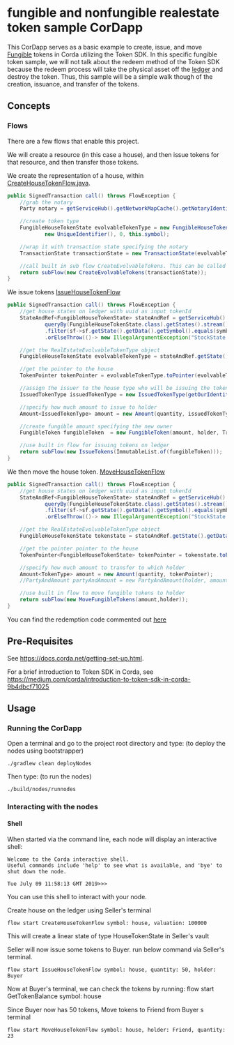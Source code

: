 # fungible and nonfungible realestate token sample CorDapp

This CorDapp serves as a basic example to create, issue, and move [Fungible](https://training.corda.net/libraries/tokens-sdk/#fungibletoken) tokens in Corda utilizing the Token SDK. In this specific fungible token sample, we will not 
talk about the redeem method of the Token SDK because the redeem process will take the physical asset off the [ledger](https://training.corda.net/prepare-and-discover/design-corda/#orchestration-and-ledger-layers) and destroy the token. Thus, this sample will be a 
simple walk though of the creation, issuance, and transfer of the tokens.



## Concepts


### Flows

There are a few flows that enable this project.

We will create a resource (in this case a house), and then issue tokens for that resource, and then transfer those tokens.


We create the representation of a house, within [CreateHouseTokenFlow.java](./workflows/src/main/java/net/corda/examples/tokenizedhouse/flows/RealEstateEvolvableFungibleTokenFlow.java#L47-L61).


```java
public SignedTransaction call() throws FlowException {
    //grab the notary
    Party notary = getServiceHub().getNetworkMapCache().getNotaryIdentities().get(0);

    //create token type
    FungibleHouseTokenState evolvableTokenType = new FungibleHouseTokenState(valuation, getOurIdentity(),
            new UniqueIdentifier(), 0, this.symbol);

    //wrap it with transaction state specifying the notary
    TransactionState transactionState = new TransactionState(evolvableTokenType, notary);

    //call built in sub flow CreateEvolvableTokens. This can be called via rpc or in unit testing
    return subFlow(new CreateEvolvableTokens(transactionState));
}

```

We issue tokens [IssueHouseTokenFlow](./workflows/src/main/java/net/corda/examples/tokenizedhouse/flows/RealEstateEvolvableFungibleTokenFlow.java#L81-L105)

```java
public SignedTransaction call() throws FlowException {
    //get house states on ledger with uuid as input tokenId
    StateAndRef<FungibleHouseTokenState> stateAndRef = getServiceHub().getVaultService().
            queryBy(FungibleHouseTokenState.class).getStates().stream()
            .filter(sf->sf.getState().getData().getSymbol().equals(symbol)).findAny()
            .orElseThrow(()-> new IllegalArgumentException("StockState symbol=\""+symbol+"\" not found from vault"));

    //get the RealEstateEvolvableTokenType object
    FungibleHouseTokenState evolvableTokenType = stateAndRef.getState().getData();

    //get the pointer to the house
    TokenPointer tokenPointer = evolvableTokenType.toPointer(evolvableTokenType.getClass());

    //assign the issuer to the house type who will be issuing the tokens
    IssuedTokenType issuedTokenType = new IssuedTokenType(getOurIdentity(), tokenPointer);

    //specify how much amount to issue to holder
    Amount<IssuedTokenType> amount = new Amount(quantity, issuedTokenType);

    //create fungible amount specifying the new owner
    FungibleToken fungibleToken  = new FungibleToken(amount, holder, TransactionUtilitiesKt.getAttachmentIdForGenericParam(tokenPointer));

    //use built in flow for issuing tokens on ledger
    return subFlow(new IssueTokens(ImmutableList.of(fungibleToken)));
}

```

We then move the house token. [MoveHouseTokenFlow](./workflows/src/main/java/net/corda/examples/tokenizedhouse/flows/RealEstateEvolvableFungibleTokenFlow.java#L127-L146)

```java
public SignedTransaction call() throws FlowException {
    //get house states on ledger with uuid as input tokenId
    StateAndRef<FungibleHouseTokenState> stateAndRef = getServiceHub().getVaultService().
            queryBy(FungibleHouseTokenState.class).getStates().stream()
            .filter(sf->sf.getState().getData().getSymbol().equals(symbol)).findAny()
            .orElseThrow(()-> new IllegalArgumentException("StockState symbol=\""+symbol+"\" not found from vault"));

    //get the RealEstateEvolvableTokenType object
    FungibleHouseTokenState tokenstate = stateAndRef.getState().getData();

    //get the pointer pointer to the house
    TokenPointer<FungibleHouseTokenState> tokenPointer = tokenstate.toPointer(FungibleHouseTokenState.class);

    //specify how much amount to transfer to which holder
    Amount<TokenType> amount = new Amount(quantity, tokenPointer);
    //PartyAndAmount partyAndAmount = new PartyAndAmount(holder, amount);

    //use built in flow to move fungible tokens to holder
    return subFlow(new MoveFungibleTokens(amount,holder));
}
```

You can find the redemption code commented out [here](./workflows/src/main/java/net/corda/examples/tokenizedhouse/flows/RealEstateEvolvableFungibleTokenFlow.java#L173)


## Pre-Requisites

See https://docs.corda.net/getting-set-up.html.

For a brief introduction to Token SDK in Corda, see https://medium.com/corda/introduction-to-token-sdk-in-corda-9b4dbcf71025

## Usage

### Running the CorDapp

Open a terminal and go to the project root directory and type: (to deploy the nodes using bootstrapper)
```
./gradlew clean deployNodes
```
Then type: (to run the nodes)
```
./build/nodes/runnodes
```

### Interacting with the nodes

#### Shell

When started via the command line, each node will display an interactive shell:

    Welcome to the Corda interactive shell.
    Useful commands include 'help' to see what is available, and 'bye' to shut down the node.

    Tue July 09 11:58:13 GMT 2019>>>

You can use this shell to interact with your node.


Create house on the ledger using Seller's terminal

    flow start CreateHouseTokenFlow symbol: house, valuation: 100000

This will create a linear state of type HouseTokenState in Seller's vault

Seller will now issue some tokens to Buyer. run below command via Seller's terminal.

    flow start IssueHouseTokenFlow symbol: house, quantity: 50, holder: Buyer

Now at Buyer's terminal, we can check the tokens by running:
    flow start GetTokenBalance symbol: house

Since Buyer now has 50 tokens, Move tokens to Friend from Buyer s terminal

    flow start MoveHouseTokenFlow symbol: house, holder: Friend, quantity: 23



